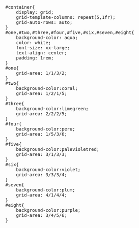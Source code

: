 <pre>
#container{
    display: grid;
    grid-template-columns: repeat(5,1fr);
    grid-auto-rows: auto;
}
#one,#two,#three,#four,#five,#six,#seven,#eight{
    background-color: aqua;
    color: white;
    font-size: xx-large;
    text-align: center;
    padding: 1rem;
}
#one{
    grid-area: 1/1/3/2;
}
#two{
    background-color:coral;
    grid-area: 1/2/1/5;
}
#three{
    background-color:limegreen;
    grid-area: 2/2/2/5;
}
#four{
    background-color:peru;
    grid-area: 1/5/3/6;
}
#five{
    background-color:palevioletred;
    grid-area: 3/1/3/3;
}
#six{
    background-color:violet;
    grid-area: 3/3/3/4;
}
#seven{
    background-color:plum;
    grid-area: 4/1/4/4;
}
#eight{
    background-color:purple;
    grid-area: 3/4/5/6;
}
</pre>
